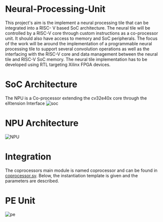 # Neural-Processing-Unit
This project's aim is the implement a neural processing tile that can be integrated into
a RISC- V based SoC architecture. The neural tile will be controlled by a RISC-V core
through custom instructions as a co-processor unit. It should also have access to memory
and SoC peripherals. The focus of the work will be around the implementation of a
programmable neural processing tile to support several convolution operations as well as
the interfacing with the RISC-V core and data management between the neural tile and
RISC-V SoC memory. The neural tile implementation has to be developed using RTL
targeting Xilinx FPGA devices.
# SoC Architecture
The NPU is a Co-processor extending the cv32e40x core through the eXtension Interface
![soc](https://github.com/habibaouinti/NPU_X_Interface/assets/123462058/da7bb03e-8357-4135-a8aa-49d4fc987624)
# NPU Architecture
![NPU](https://github.com/habibaouinti/NPU_X_Interface/assets/123462058/3e0f4898-6ead-4924-a1e3-622520aadf86)
# Integration
The coprocessors main module is named coprocessor and can be found in [coprocessor.sv](RTL/coprocessor.sv). Below, the instantiation template is given and the parameters are described.
# PE Unit
![pe](https://github.com/habibaouinti/NPU_X_Interface/assets/123462058/5d0abf7a-c7fc-4b2d-8f8d-20a4676d4906)
